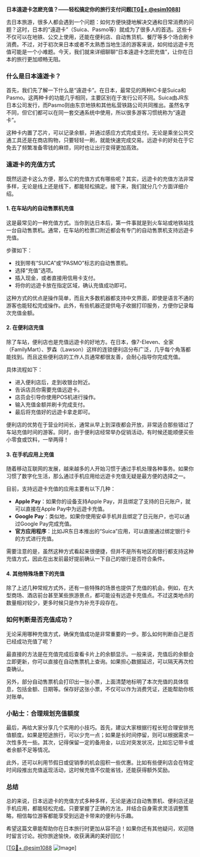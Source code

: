 **日本遠遊卡怎麽充值？——轻松搞定你的旅行支付问题[[TG💪+ @esim1088](https://t.me/s/esim1088)]**

去日本旅游，很多人都会遇到一个问题：如何方便快捷地解决交通和日常消费的问题？这时，日本的“遠遊卡”（Suica、Pasmo等）就成为了很多人的首选。这些卡不仅可以在地铁、公交上使用，还能在便利店、自动售货机、餐厅等多个场合刷卡消费。不过，对于初次来日本或者不太熟悉当地生活的游客来说，如何给远遊卡充值可能是一个小难题。今天，我们就来详细聊聊“日本遠遊卡怎麽充值”，让你在日本的旅行更加顺畅无阻。

### 什么是日本遠遊卡？

首先，我们先了解一下什么是“遠遊卡”。在日本，最常见的两种IC卡是Suica和Pasmo。这两种卡的功能几乎相同，主要区别在于发行公司不同。Suica由JR东日本公司发行，而Pasmo则由东京地铁和其他私营铁路公司共同推出。虽然名字不同，但它们都可以在同一套交通系统中使用，所以很多游客习惯统称为“遠遊卡”。

这种卡内置了芯片，可以记录余额，并通过感应方式完成支付。无论是乘坐公共交通工具还是在商店购物，只要轻轻一刷，就能快速完成交易。远遊卡的好处在于它免去了频繁准备零钱的麻烦，同时也让出行变得更加高效。

### 遠遊卡的充值方式

既然远遊卡这么方便，那么它的充值方式有哪些呢？其实，远遊卡的充值方法非常多样，无论是线上还是线下，都能轻松搞定。接下来，我们就分几个方面详细介绍。

#### 1. 在车站内的自动售票机充值

这是最常见的一种充值方式。当你到达日本后，第一件事就是到火车站或地铁站找一台自动售票机。通常，在车站的检票口附近都会有专门的自动售票机支持远遊卡充值。

步骤如下：
- 找到带有“SUICA”或“PASMO”标志的自动售票机。
- 选择“充值”选项。
- 插入现金，或者直接用信用卡支付。
- 将你的远遊卡放在指定区域，确认充值成功即可。

这种方式的优点是操作简单，而且大多数机器都支持中文界面，即使是语言不通的游客也能轻松完成操作。此外，有些机器还提供电子收据打印服务，方便你记录每次充值金额。

#### 2. 在便利店充值

除了车站，便利店也是充值远遊卡的好地方。在日本，像7-Eleven、全家（FamilyMart）、罗森（Lawson）这样的连锁便利店分布广泛，几乎每个角落都能找到。而且这些便利店的工作人员通常都很友善，会耐心指导你完成充值。

具体流程如下：
- 进入便利店后，走到收银台附近。
- 告诉店员你需要充值远遊卡。
- 店员会引导你使用POS机进行操作。
- 输入充值金额并刷卡完成支付。
- 最后将充值好的远遊卡拿走即可。

便利店的优势在于营业时间长，通常从早上到深夜都会开放，非常适合那些错过了车站充值时间的游客。同时，由于便利店经常举办促销活动，有时候还能顺便买些小零食或饮料，一举两得！

#### 3. 在手机应用上充值

随着移动互联网的发展，越来越多的人开始习惯于通过手机处理各种事务。如果你习惯了数字化生活，那么通过手机应用给远遊卡充值无疑是最方便的选择之一。

目前，支持远遊卡充值的应用主要有以下几种：
- **Apple Pay**：如果你的设备支持Apple Pay，并且绑定了支持的日元账户，就可以直接在Apple Pay中为远遊卡充值。
- **Google Pay**：类似地，如果你使用安卓手机并且绑定了日元账户，也可以通过Google Pay完成充值。
- **官方应用程序**：比如JR东日本推出的“Suica”应用，可以直接通过绑定银行卡的方式进行充值。

需要注意的是，虽然这种方式看起来很便捷，但并不是所有地区的银行都支持这种充值方式，因此在出发前最好提前确认一下自己的银行是否符合条件。

#### 4. 其他特殊场景下的充值

除了上述几种常规方式外，还有一些特殊的场景也提供了充值的机会。例如，在大型商场、酒店前台甚至某些旅游景点，都可能设有远遊卡充值点。不过这类地点的数量相对较少，更多时候只是作为补充手段存在。

### 如何判断是否充值成功？

无论采用哪种充值方式，确保充值成功是非常重要的一步。那么如何判断自己是否已经成功充值了呢？

最直接的方法是在充值完成后查看卡片上的余额显示。一般来说，充值后的余额会立即更新，你可以直接在自动售票机上查询。如果担心数据延迟，可以隔天再次检查确认。

另外，部分自动售票机会打印出一张小票，上面清楚地标明了本次充值的具体信息，包括金额、日期等。保存好这张小票，不仅可以作为消费凭证，还能帮助你核对账单。

### 小贴士：合理规划充值额度

最后，再给大家分享几个实用的小技巧。首先，建议大家根据行程长短合理安排充值额度。如果是短途旅行，可以少充一点；如果是长时间停留，则可以根据需求一次性多充一些。其次，记得保留一定的备用金，以应对突发状况，比如忘记带卡或者余额不足等情况。

此外，还可以利用节假日或促销季的机会囤积一些优惠。比如有些便利店会在特定时间段推出充值返现活动，这时候充值不仅能省钱，还能获得额外奖励。

### 总结

总的来说，日本远遊卡的充值方式多种多样，无论是通过自动售票机、便利店还是手机应用，都能轻松完成。只要掌握了正确的方法，并结合自身需求灵活调整策略，相信每位游客都能享受到远遊卡带来的便利与乐趣。

希望这篇文章能帮助你在日本旅行时更加从容不迫！如果你还有其他疑问，欢迎随时留言讨论。祝你旅途愉快，收获满满的美好回忆！

[[TG💪+ @esim1088](https://t.me/s/esim1088) ![Image](https://i.postimg.cc/4NQfJmqS/Snipaste-2025-05-13-00-14-12.png)]